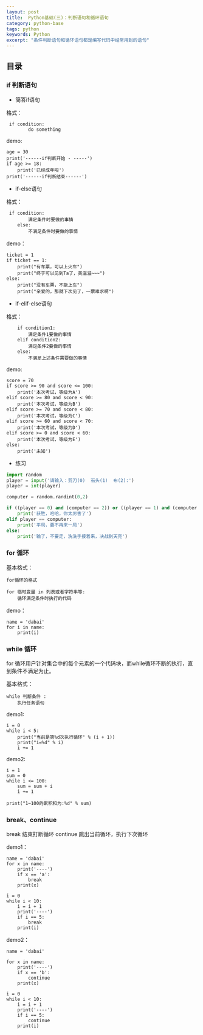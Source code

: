 ```yaml
---
layout: post
title:  Python基础(三)：判断语句和循环语句
category: python-base 
tags: python 
keywords: Python 
excerpt: "条件判断语句和循环语句都是编写代码中经常用到的语句"
---
```


## 目录

### if 判断语句

- 简答if语句

格式：
```
 if condition:
        do something
```

demo:
```
age = 30
print('------if判断开始 - -----')
if age >= 18:
    print('已经成年啦')
print('------if判断结束------')
```

- if-else语句

格式：
```
 if condition:
        满足条件时要做的事情
    else:
        不满足条件时要做的事情
```

demo：
```
ticket = 1
if ticket == 1:
    print("有车票，可以上火车")
    print("终于可以见到Ta了，美滋滋~~~")
else:
    print("没有车票，不能上车")
    print("亲爱的，那就下次见了，一票难求啊")
```

- if-elif-else语句

格式：
```
    if condition1:
        满足条件1要做的事情
    elif condition2:
        满足条件2要做的事情
    else:
        不满足上述条件需要做的事情
```

demo:
```
score = 70
if score >= 90 and score <= 100:
    print('本次考试，等级为A')
elif score >= 80 and score < 90:
    print('本次考试，等级为B')
elif score >= 70 and score < 80:
    print('本次考试，等级为C')
elif score >= 60 and score < 70:
    print('本次考试，等级为D')
elif score >= 0 and score < 60:
    print('本次考试，等级为E')
else:
    print('未知')
```

- 练习

```python
import random
player = input('请输入：剪刀(0)  石头(1)  布(2):')
player = int(player)

computer = random.randint(0,2)

if ((player == 0) and (computer == 2)) or ((player == 1) and (computer == 0)) or ((player == 2) and (computer == 1)):
    print('获胜，哈哈，你太厉害了')
elif player == computer:
    print('平局，要不再来一局')
else:
    print('输了，不要走，洗洗手接着来，决战到天亮')
```

### for 循环

基本格式：
```
for循环的格式

for 临时变量 in 列表或者字符串等:
    循环满足条件时执行的代码
```

demo：
```
name = 'dabai'
for i in name:
    print(i)
```


### while 循环
for 循环用户针对集合中的每个元素的一个代码块，而while循环不断的执行，直到条件不满足为止。

基本格式：
```
while 判断条件 :
    执行任务语句
```

demo1:
```
i = 0
while i < 5:
    print("当前是第%d次执行循环" % (i + 1))
    print("i=%d" % i)
    i += 1
```


demo2:
```
i = 1
sum = 0
while i <= 100:
    sum = sum + i
    i += 1

print("1~100的累积和为:%d" % sum)
```


### break、continue

break 结束打断循环
continue 跳出当前循环，执行下次循环

demo1：

```
name = 'dabai'
for x in name:
    print('----')
    if x == 'a':
        break
    print(x)

i = 0
while i < 10:
    i = i + 1
    print('----')
    if i == 5:
        break
    print(i)
```

demo2：
```
name = 'dabai'

for x in name:
    print('----')
    if x == 'b':
        continue
    print(x)

i = 0
while i < 10:
    i = i + 1
    print('----')
    if i == 5:
        continue
    print(i)

```
